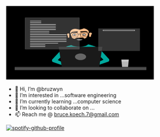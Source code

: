 <img src="ui-dev.gif" alt="Alt Text" width="400" height="200">

- 👋 Hi, I’m @bruzwyn                                                                                  
- 👀 I’m interested in ...software engineering
- 🌱 I’m currently learning ...computer science
- 💞️ I’m looking to collaborate on ...
- 📫 Reach me @ bruce.koech.7@gmail.com

[![spotify-github-profile](https://spotify-github-profile.vercel.app/api/view?uid=akqnlqde4vitx5m38aa09cus1&cover_image=true&theme=default&show_offline=false&background_color=121212&interchange=true&bar_color=53b14f&bar_color_cover=true)](https://spotify-github-profile.vercel.app/api/view?uid=akqnlqde4vitx5m38aa09cus1&redirect=true)


<!---
bruzwyn/bruzwyn is a ✨ special ✨ repository because its `README.md` (this file) appears on your GitHub profile.
You can click the Preview link to take a look at your changes.
--->
